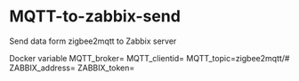 # MQTT-to-zabbix-send
Send data form zigbee2mqtt to Zabbix server

Docker variable
MQTT_broker=
MQTT_clientid=
MQTT_topic=zigbee2mqtt/#
ZABBIX_address=
ZABBIX_token=
